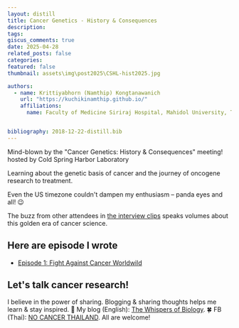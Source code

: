```yaml
---
layout: distill
title: Cancer Genetics - History & Consequences 
description: 
tags: 
giscus_comments: true
date: 2025-04-28
related_posts: false
categories: 
featured: false
thumbnail: assets\img\post2025\CSHL-hist2025.jpg

authors:
  - name: Krittiyabhorn (Namthip) Kongtanawanich
    url: "https://kuchikinamthip.github.io/"
    affiliations:
      name: Faculty of Medicine Siriraj Hospital, Mahidol University, Thailand


bibliography: 2018-12-22-distill.bib
---
```


Mind-blown by the "Cancer Genetics: History & Consequences" meeting!
hosted by Cold Spring Harbor Laboratory 

Learning about the genetic basis of cancer and the journey of oncogene research to treatment.

Even the US timezone couldn't dampen my enthusiasm – panda eyes and all! 😉

The buzz from other attendees in [the interview clips](https://www.youtube.com/watch?si=TTewb89yFdHivd3e&v=G3OeGiZZTWM&feature=youtu.be) speaks volumes about this golden era of cancer science.

## Here are episode I wrote
- [Episode 1: Fight Against Cancer Worldwild](https://thewhispersofbiology.blogspot.com/2025/04/fight-against-cancer-1932.html)

## Let's talk cancer research! 
I believe in the power of sharing. Blogging & sharing thoughts helps me learn & stay inspired. 
🌸 My blog (English): [The Whispers of Biology](https://kuchikinamthip.github.io/ ). 
🍀 FB (Thai): [NO CANCER THAILAND](https://www.facebook.com/NoCancerTH/). 
All are welcome! 